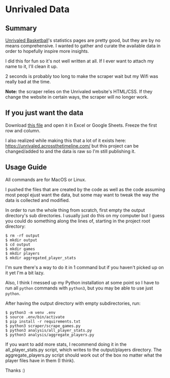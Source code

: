 # Unrivaled Data

## Summary

[Unrivaled Basketball](https://www.unrivaled.basketball)'s statistics pages are pretty good, but they are by no means comprehensive. I wanted to gather and curate the available data in order to hopefully inspire more insights.

I did this for fun so it's not well written at all. If I ever want to attach my name to it, I'll clean it up.

2 seconds is probably too long to make the scraper wait but my Wifi was really bad at the time.

**Note:** the scraper relies on the Unrivaled website's HTML/CSS. If they change the website in certain ways, the scraper will no longer work.

## If you just want the data

Download [this file](https://github.com/iloveezi/unrivaled-data/blob/main/output/aggregated_player_stats/aggregated_player_stats.csv) and open it in Excel or Google Sheets. Freeze the first row and column.

I also realized while making this that a lot of it exists here: https://unrivaled.acrossthetimeline.com/ but this project can be changed/added to and the data is raw so I'm still publishing it.

## Usage Guide

All commands are for MacOS or Linux.

I pushed the files that are created by the code as well as the code assuming most peopl ejust want the data, but some may want to tweak the way the data is collected and modified.

In order to run the whole thing from scratch, first empty the output directory's sub directories. I usually just do this on my computer but I guess you could do something along the lines of, starting in the project root directory:

```
$ rm -rf output
$ mkdir output
$ cd output
$ mkdir games
$ mkdir players
$ mkdir aggregated_player_stats
```

I'm sure there's a way to do it in 1 command but if you haven't picked up on it yet I'm a bit lazy.

Also, I think I messed up my Python installation at some point so I have to run all `python` commands with `python3`, but you may be able to use just `python`.

After having the output directory with empty subdirectories, run:

```
$ python3 -m venv .env
$ source .env/bin/activate
$ pip install -r requirements.txt
$ python3 scraper/scrape_games.py
$ python3 analysis/all_player_stats.py
$ python3 analysis/aggregate_players.py
```

If you want to add more stats, I recommend doing it in the all_player_stats.py script, which writes to the output/players directory. The aggregate_players.py script should work out of the box no matter what the player files have in them (I think).

Thanks :)
